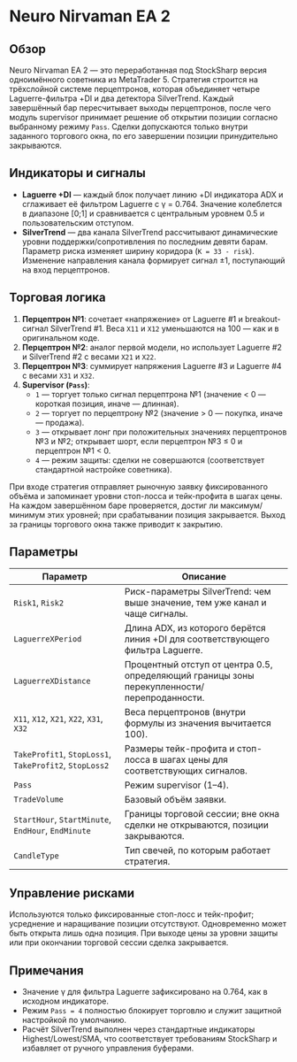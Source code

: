 # Neuro Nirvaman EA 2

## Обзор
Neuro Nirvaman EA 2 — это переработанная под StockSharp версия одноимённого советника из MetaTrader 5. Стратегия строится на трёхслойной системе перцептронов, которая объединяет четыре Laguerre-фильтра +DI и два детектора SilverTrend. Каждый завершённый бар пересчитывает выходы перцептронов, после чего модуль supervisor принимает решение об открытии позиции согласно выбранному режиму `Pass`. Сделки допускаются только внутри заданного торгового окна, по его завершении позиции принудительно закрываются.

## Индикаторы и сигналы
- **Laguerre +DI** — каждый блок получает линию +DI индикатора ADX и сглаживает её фильтром Laguerre с γ = 0.764. Значение колеблется в диапазоне [0;1] и сравнивается с центральным уровнем 0.5 и пользовательским отступом.
- **SilverTrend** — два канала SilverTrend рассчитывают динамические уровни поддержки/сопротивления по последним девяти барам. Параметр риска изменяет ширину коридора (`K = 33 - risk`). Изменение направления канала формирует сигнал ±1, поступающий на вход перцептронов.

## Торговая логика
1. **Перцептрон №1**: сочетает «напряжение» от Laguerre #1 и breakout-сигнал SilverTrend #1. Веса `X11` и `X12` уменьшаются на 100 — как и в оригинальном коде.
2. **Перцептрон №2**: аналог первой модели, но использует Laguerre #2 и SilverTrend #2 с весами `X21` и `X22`.
3. **Перцептрон №3**: суммирует напряжения Laguerre #3 и Laguerre #4 с весами `X31` и `X32`.
4. **Supervisor (`Pass`)**:
   - `1` — торгует только сигнал перцептрона №1 (значение < 0 — короткая позиция, иначе — длинная).
   - `2` — торгует по перцептрону №2 (значение > 0 — покупка, иначе — продажа).
   - `3` — открывает лонг при положительных значениях перцептронов №3 и №2; открывает шорт, если перцептрон №3 ≤ 0 и перцептрон №1 < 0.
   - `4` — режим защиты: сделки не совершаются (соответствует стандартной настройке советника).

При входе стратегия отправляет рыночную заявку фиксированного объёма и запоминает уровни стоп-лосса и тейк-профита в шагах цены. На каждом завершённом баре проверяется, достиг ли максимум/минимум этих уровней; при срабатывании позиция закрывается. Выход за границы торгового окна также приводит к закрытию.

## Параметры
| Параметр | Описание |
| --- | --- |
| `Risk1`, `Risk2` | Риск-параметры SilverTrend: чем выше значение, тем уже канал и чаще сигналы. |
| `LaguerreXPeriod` | Длина ADX, из которого берётся линия +DI для соответствующего фильтра Laguerre. |
| `LaguerreXDistance` | Процентный отступ от центра 0.5, определяющий границы зоны перекупленности/перепроданности. |
| `X11`, `X12`, `X21`, `X22`, `X31`, `X32` | Веса перцептронов (внутри формулы из значения вычитается 100). |
| `TakeProfit1`, `StopLoss1`, `TakeProfit2`, `StopLoss2` | Размеры тейк-профита и стоп-лосса в шагах цены для соответствующих сигналов. |
| `Pass` | Режим supervisor (1–4). |
| `TradeVolume` | Базовый объём заявки. |
| `StartHour`, `StartMinute`, `EndHour`, `EndMinute` | Границы торговой сессии; вне окна сделки не открываются, позиции закрываются. |
| `CandleType` | Тип свечей, по которым работает стратегия. |

## Управление рисками
Используются только фиксированные стоп-лосс и тейк-профит; усреднение и наращивание позиции отсутствуют. Одновременно может быть открыта лишь одна позиция. При выходе цены за уровни защиты или при окончании торговой сессии сделка закрывается.

## Примечания
- Значение γ для фильтра Laguerre зафиксировано на 0.764, как в исходном индикаторе.
- Режим `Pass = 4` полностью блокирует торговлю и служит защитной настройкой по умолчанию.
- Расчёт SilverTrend выполнен через стандартные индикаторы Highest/Lowest/SMA, что соответствует требованиям StockSharp и избавляет от ручного управления буферами.
